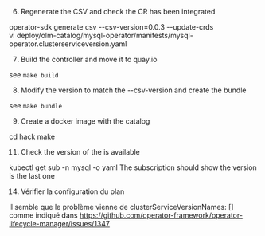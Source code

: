 6. Regenerate the CSV and check the CR has been integrated

operator-sdk generate csv --csv-version=0.0.3 --update-crds    
vi deploy/olm-catalog/mysql-operator/manifests/mysql-operator.clusterserviceversion.yaml

7. Build the controller and move it to quay.io

see `make build`

8. Modify the version to match the --csv-version and create the bundle

see `make bundle`

9. Create a docker image with the catalog

cd hack
make

11. Check the version of the is available

kubectl get sub -n mysql -o yaml
The subscription should show the version is the last one


14. Vérifier la configuration du plan

Il semble que le problème vienne de   clusterServiceVersionNames: [] comme indiqué dans https://github.com/operator-framework/operator-lifecycle-manager/issues/1347

